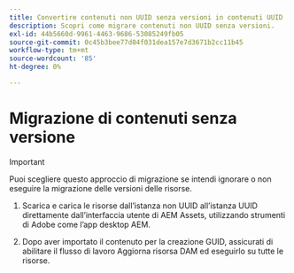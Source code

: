 ```yaml
---
title: Convertire contenuti non UUID senza versioni in contenuti UUID
description: Scopri come migrare contenuti non UUID senza versioni.
exl-id: 44b5660d-9961-4463-9686-53085249fb05
source-git-commit: 0c45b3bee77d04f031dea157e7d3671b2cc11b45
workflow-type: tm+mt
source-wordcount: '85'
ht-degree: 0%

---
```


# Migrazione di contenuti senza versione

>[!IMPORTANT]
>
> Puoi scegliere questo approccio di migrazione se intendi ignorare o non eseguire la migrazione delle versioni delle risorse.


1. Scarica e carica le risorse dall’istanza non UUID all’istanza UUID direttamente dall’interfaccia utente di AEM Assets, utilizzando strumenti di Adobe come l’app desktop AEM.

1. Dopo aver importato il contenuto per la creazione GUID, assicurati di abilitare il flusso di lavoro Aggiorna risorsa DAM ed eseguirlo su tutte le risorse.
